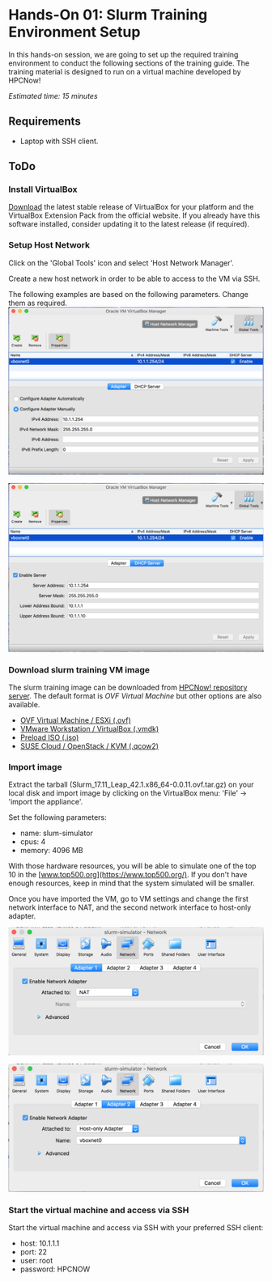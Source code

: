 # Hands-On 01: Slurm Training Environment Setup
<!--
Copyright (C) 2017 Jordi Blasco
Permission is granted to copy, distribute and/or modify this document
under the terms of the GNU Free Documentation License, Version 1.3
or any later version published by the Free Software Foundation;
with no Invariant Sections, no Front-Cover Texts, and no Back-Cover Texts.
A copy of the license is included in the section entitled "GNU
Free Documentation License".
-->
In this hands-on session, we are going to set up the required training environment to conduct the following sections of the training guide. 
The training material is designed to run on a virtual machine developed by HPCNow!

*Estimated time: 15 minutes*

## Requirements
* Laptop with SSH client.

## ToDo

### Install VirtualBox
[Download](https://www.virtualbox.org/wiki/Downloads) the latest stable release of VirtualBox for your platform and the VirtualBox Extension Pack from the official website.
If you already have this software installed, consider updating it to the latest release (if required).

### Setup Host Network
Click on the 'Global Tools' icon and select 'Host Network Manager'.

Create a new host network in order to be able to access to the VM via SSH.

The following examples are based on the following parameters. Change them as required.
![Host Network Adapter](../images/virtualbox-host-network-manager-01.png?raw=true "Host Network Manager 01")

![Host Network DHCP](../images/virtualbox-host-network-manager-02.png?raw=true "Host Network Manager 02")

### Download slurm training VM image
The slurm training image can be downloaded from [HPCNow! repository server](http://snow.hpcnow.com/training/slurm/). The default format is *OVF Virtual Machine* but other options are also available.

* [OVF Virtual Machine / ESXi (.ovf)](http://snow.hpcnow.com/training/slurm/Slurm_17.11_Leap_42.1.x86_64-0.0.11.ovf.tar.gz)
* [VMware Workstation / VirtualBox (.vmdk)](http://snow.hpcnow.com/training/slurm/Slurm_17.11_Leap_42.1.x86_64-0.0.11.vmx.tar.gz)
* [Preload ISO (.iso)](http://snow.hpcnow.com/training/slurm/Slurm_17.11_Leap_42.1.x86_64-0.0.11.iso)
* [SUSE Cloud / OpenStack / KVM (.qcow2)](http://snow.hpcnow.com/training/slurm/Slurm_17.11_Leap_42.1.x86_64-0.0.11.qcow2.tar.gz)

### Import image

Extract the tarball (Slurm_17.11_Leap_42.1.x86_64-0.0.11.ovf.tar.gz) on your local disk and import image by clicking on the VirtualBox menu: 'File' -> 'import the appliance'.

Set the following parameters:

* name: slum-simulator
* cpus: 4
* memory: 4096 MB

With those hardware resources, you will be able to simulate one of the top 10 in the [www.top500.org](https://www.top500.org/). If you don't have enough resources, keep in mind that the system simulated will be smaller.

Once you have imported the VM, go to VM settings and change the first network interface to NAT, and the second network interface to host-only adapter.

![first network interface](../images/virtualbox-nic-01.png?raw=true "first network interface")

![second network interface](../images/virtualbox-nic-02.png?raw=true "second network interface")

### Start the virtual machine and access via SSH
Start the virtual machine and access via SSH with your preferred SSH client:

* host: 10.1.1.1
* port: 22
* user: root
* password: HPCNOW